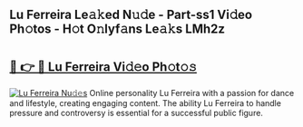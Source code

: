 ## Lu Ferreira Le𝚊𝚔ed N𝚞𝚍e - Part-ss1 Vi𝚍eo Ph𝚘tos - H𝚘t O𝚗lyf𝚊ns Le𝚊𝚔s LMh2z

# <h2><a href="http://hf0ztc.feru.top/?c=Lu+Ferreira">🔗 👉 🔴 Lu Ferreira Vi𝚍𝚎o Ph𝚘t𝚘𝚜</a></h2>

[![Lu Ferreira Nu𝚍𝚎s](https://i.imgur.com/0TWrTi3.gif)](http://hf0ztc.feru.top/?c=Lu+Ferreira)
Online personality Lu Ferreira with a passion for dance and lifestyle, creating engaging content. The ability Lu Ferreira to handle pressure and controversy is essential for a successful public figure. 
